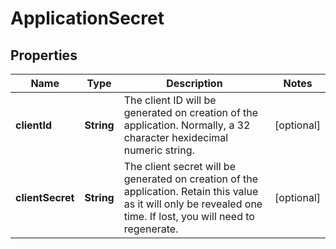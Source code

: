 
# ApplicationSecret

## Properties
Name | Type | Description | Notes
------------ | ------------- | ------------- | -------------
**clientId** | **String** | The client ID will be generated on creation of the application. Normally, a 32 character hexidecimal numeric string. |  [optional]
**clientSecret** | **String** | The client secret will be generated on creation of the application. Retain this value as it will only be revealed one time. If lost, you will need to regenerate. |  [optional]



